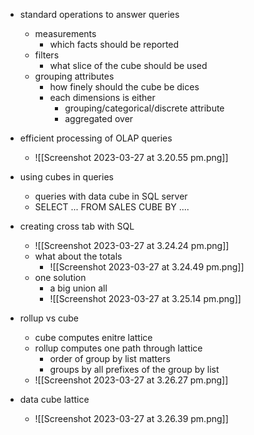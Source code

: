 
- standard operations to answer queries 
	- measurements 
		- which facts should be reported 
	- filters 
		- what slice of the cube should be used 
	- grouping attributes 
		- how finely should the cube be dices 
		- each dimensions is either 
			- grouping/categorical/discrete attribute 
			- aggregated over 

- efficient processing of OLAP queries 
	- ![[Screenshot 2023-03-27 at 3.20.55 pm.png]]

- using cubes in queries 
	- queries with data cube in SQL server 
	- SELECT ... FROM SALES CUBE BY ....
- creating cross tab with SQL 
	- ![[Screenshot 2023-03-27 at 3.24.24 pm.png]]
	- what about the totals 
		- ![[Screenshot 2023-03-27 at 3.24.49 pm.png]]
	- one solution
		- a big union all 
		- ![[Screenshot 2023-03-27 at 3.25.14 pm.png]]

- rollup vs cube 
	- cube computes enitre lattice 
	- rollup computes one path through lattice 
		- order of group by list matters 
		- groups by all prefixes of the group by list 
	- ![[Screenshot 2023-03-27 at 3.26.27 pm.png]]

- data cube lattice 
	- ![[Screenshot 2023-03-27 at 3.26.39 pm.png]]